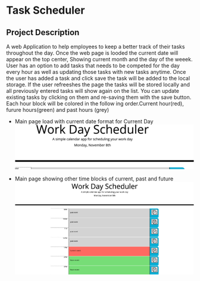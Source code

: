 # Task Scheduler

## Project Description

A web Application to help employees to keep a better track of their tasks throughout the day.
Once the web page is looded the current date will appear on the top center, Showing current month and the day of the weeek. 
User has an option to add tasks that needs to be competed for the day every hour as well as updating those tasks with new tasks anytime. 
Once the user has added a task and click save the task will be added to the local storage. 
If the user refreeshes the page the tasks will be stored locally and all previously entered tasks  will show again on the list.
You can update existing tasks by clicking on them and re-saving them with the save button.
Each hour block will be colored in the follow ing order.Current hour(red), furure hours(green) and past hours (grey)

* Main page load with current date format for Current Day
![Curent day of the scheduled task](assets/images/current-date.png)

* Main page showing other time blocks of current, past and future
![Main page shoing all time block](assets/images/mainpage.png)

